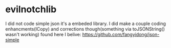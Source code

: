 # evilnotchlib
I did not code simple json it's a embeded library. I did make a couple coding enhancments(ICopy) and corrections though(something via toJSONString() wasn't working) found here I belive:
https://github.com/fangyidong/json-simple
